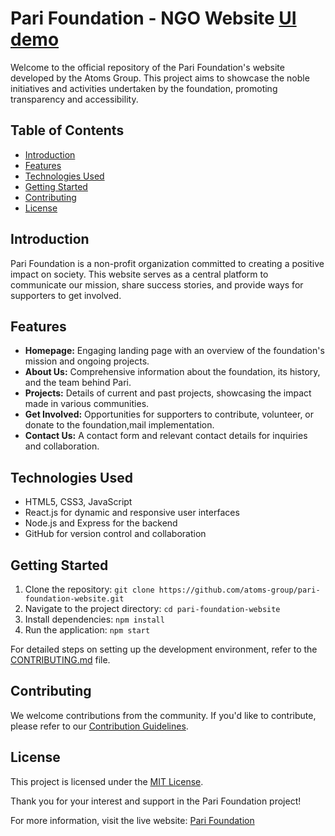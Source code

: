 # Pari Foundation - NGO Website  <a href="https://www.figma.com/proto/dAGHeus7Bt9oncSx0sipKS/Pari-Foundation?type=design&node-id=3-550&t=QLOUcNBbML6PqFhz-0&scaling=min-zoom&page-id=0%3A1" target="_blank"> UI demo </a>

Welcome to the official repository of the Pari Foundation's website developed by the Atoms Group. This project aims to showcase the noble initiatives and activities undertaken by the foundation, promoting transparency and accessibility.

## Table of Contents

- [Introduction](#introduction)
- [Features](#features)
- [Technologies Used](#technologies-used)
- [Getting Started](#getting-started)
- [Contributing](#contributing)
- [License](#license)

## Introduction

Pari Foundation is a non-profit organization committed to creating a positive impact on society. This website serves as a central platform to communicate our mission, share success stories, and provide ways for supporters to get involved.

## Features

- **Homepage:** Engaging landing page with an overview of the foundation's mission and ongoing projects.
- **About Us:** Comprehensive information about the foundation, its history, and the team behind Pari.
- **Projects:** Details of current and past projects, showcasing the impact made in various communities.
- **Get Involved:** Opportunities for supporters to contribute, volunteer, or donate to the foundation,mail implementation.
- **Contact Us:** A contact form and relevant contact details for inquiries and collaboration.

## Technologies Used

- HTML5, CSS3, JavaScript
- React.js for dynamic and responsive user interfaces
- Node.js and Express for the backend
- GitHub for version control and collaboration

## Getting Started

1. Clone the repository: `git clone https://github.com/atoms-group/pari-foundation-website.git`
2. Navigate to the project directory: `cd pari-foundation-website`
3. Install dependencies: `npm install`
4. Run the application: `npm start`

For detailed steps on setting up the development environment, refer to the [CONTRIBUTING.md](CONTRIBUTING.md) file.

## Contributing

We welcome contributions from the community. If you'd like to contribute, please refer to our [Contribution Guidelines](CONTRIBUTING.md).

## License

This project is licensed under the [MIT License](LICENSE).

Thank you for your interest and support in the Pari Foundation project!

For more information, visit the live website: [Pari Foundation](https://parifoundation.org)
